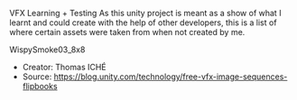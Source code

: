 VFX Learning + Testing
As this unity project is meant as a show of what I learnt and could create with the help of other developers, this is a list of where certain assets were taken from when not created by me.


WispySmoke03_8x8
- Creator: Thomas ICHÉ
- Source: https://blog.unity.com/technology/free-vfx-image-sequences-flipbooks
